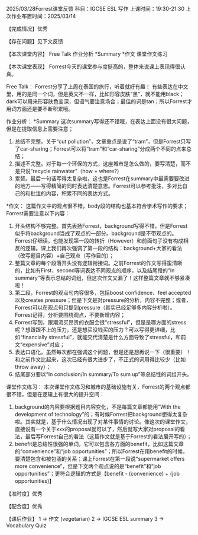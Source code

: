 2025/03/28Forrest课堂反馈
科目：IGCSE ESL 写作
上课时间：19:30-21:30
上次作业布置时间：2025/03/14

【完成情况】优秀

【存在问题】见下文反馈

【本次课堂内容】
Free Talk
作业分析
*Summary
*作文
课堂作文练习

【本次课堂表现】
Forrest今天的课堂参与度挺高的，整体来说课上表现得很认真。

Free Talk：
Forrest分享了上周在泰国的旅行，听着就好有趣！
有些表达在中文里，用的是同一个词，但是英文不一样，比如形容皮肤“黑”，就不能用black；dark可以用来形容肤色变深，但语气要注意场合；最佳的词是tan；所以Forrest才用词方面还是要不断积累哦。

作业分析：
*Summary
这次summary写得还不错哦，在表达上面没有很大问题，但是在提取信息上需要注意；
1. 总结不完整。关于“cut pollution”，文章重点是说了“tram”，但是Forrest只写了car-sharing；Forrest可以将“tram”和“car-sharing”分成两个不同的点来总结；
2. 描述不完整。对于每一个环保的方式，这座城市是怎么做的，要写清楚，而不是只说“recycle rainwater”（how + where?）
3. 累赘。最后一句话写得太复杂啦，这也是Forrest在summary中最需要要改进的地方——写得精简的同时表达清楚意思。Forrest可以参考批注，多对比自己的和批注的内容，积累不同的表达方式。

*作文：
这篇作文中的观点很不错，body段的结构也基本符合学术写作的要求；Forrest需要注意以下内容：
1. 开头结构不够完整。首先表扬Forrest，background写得不错，但是Forrest似乎将background当成了观点的一部分。background是不带观点的。Forrest仔细读，也能发现第一段的转折（However）和前面句子没有构成相反的逻辑。课上我们再次强调了第一段的结构：background+大家的看法（改写题目内容）+自己观点（写作目的）；
2. 整篇文章的每个段落开头没有逻辑衔接词。之前Forrest的作文写得蛮清晰的，比如有First、second等词表达不同观点的顺序，以及结尾段的”In summary”等表示总结的词组，但这次作文又漏了！这样整篇文章就不够紧凑啦！
3. 第二段，Forrest的观点句内容很多，包括boost confidence、feel accepted以及creates pressure；但是下文是对pressure的分析，内容不完整；或者，Forrest可以在观点句只提到pressure（其实已经足够多内容分析啦）。Forrest记得，分析要围绕观点，不要新增内容；
4. Forrest写到，跟潮流买昂贵的衣服会很“stressful”，但是是哪方面的stress呢？想跟跟不上的压力，还是想买没钱买的压力？可以写得更详细，比如“financially stressful”，就能交代清楚是什么方面导致了stressful，和前文“expensive”对应；
5. 表达口语化。虽然每次都在强调这个问题，但是还是想再说一下（很重要）！和之前作文比起来，这次已经有很大进步了，不正式的词用得比较少（比如throw away）；
6. 结尾部分要以“In conclusion/In summary/To sum up”等总结性的词组开头。

课堂作文练习：
本次课堂作文练习和城市的基础设施有关，Forrest的两个观点都很不错，但是在逻辑上有很大的提升空间：
1. background的内容要根据题目内容变化，不是每篇文章都能用“With the development of technology”的；有时候Forrest把background想得太复杂啦。其实就是，基于什么情况出现了对某件事情的讨论。像这次的课堂作文，直接说有一个关于xxx的proposal就可以了，然后就写大家对proposal的看法，最后写Forrest自己的看法（这篇作文就是基于Forrest的看法展开写的）；
2. benefit是总结性很强的单词，它可以包含各方面的benefit，比如这篇文章的“convenience”和“job opportunities”；所以Forrest在用benefit的时候，要清楚包含和被包涵的关系；课上Forrest在第一段说“supermarket offers more convenience”，但是下文两个观点说的是“benefit”和“job opportunities”；更符合逻辑的方式是【benefit - (convenience) + (job opportunities)】

【准时度】优秀

【配合度】优秀

【课后作业】
1 -> 作文 (vegetarian)
2 -> IGCSE ESL summary
3 -> Vocabulary Quiz
